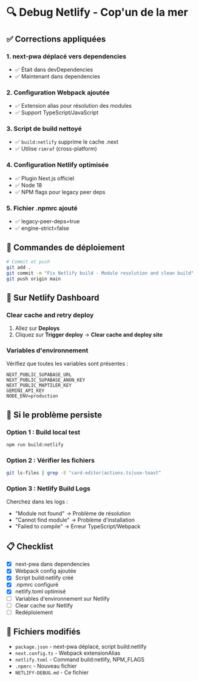 # 🔍 Debug Netlify - Cop'un de la mer

## ✅ Corrections appliquées

### 1. **next-pwa déplacé vers dependencies**
- ✅ Était dans devDependencies
- ✅ Maintenant dans dependencies

### 2. **Configuration Webpack ajoutée**
- ✅ Extension alias pour résolution des modules
- ✅ Support TypeScript/JavaScript

### 3. **Script de build nettoyé**
- ✅ `build:netlify` supprime le cache .next
- ✅ Utilise `rimraf` (cross-platform)

### 4. **Configuration Netlify optimisée**
- ✅ Plugin Next.js officiel
- ✅ Node 18
- ✅ NPM flags pour legacy peer deps

### 5. **Fichier .npmrc ajouté**
- ✅ legacy-peer-deps=true
- ✅ engine-strict=false

## 🚀 Commandes de déploiement

```bash
# Commit et push
git add .
git commit -m "Fix Netlify build - Module resolution and clean build"
git push origin main
```

## 🔧 Sur Netlify Dashboard

### Clear cache and retry deploy
1. Allez sur **Deploys**
2. Cliquez sur **Trigger deploy** → **Clear cache and deploy site**

### Variables d'environnement
Vérifiez que toutes les variables sont présentes :
```
NEXT_PUBLIC_SUPABASE_URL
NEXT_PUBLIC_SUPABASE_ANON_KEY
NEXT_PUBLIC_MAPTILER_KEY
GEMINI_API_KEY
NODE_ENV=production
```

## 🐛 Si le problème persiste

### Option 1 : Build local test
```bash
npm run build:netlify
```

### Option 2 : Vérifier les fichiers
```bash
git ls-files | grep -E "card-editor|actions.ts|use-toast"
```

### Option 3 : Netlify Build Logs
Cherchez dans les logs :
- "Module not found" → Problème de résolution
- "Cannot find module" → Problème d'installation
- "Failed to compile" → Erreur TypeScript/Webpack

## 📋 Checklist

- [x] next-pwa dans dependencies
- [x] Webpack config ajoutée
- [x] Script build:netlify créé
- [x] .npmrc configuré
- [x] netlify.toml optimisé
- [ ] Variables d'environnement sur Netlify
- [ ] Clear cache sur Netlify
- [ ] Redéploiement

## 🎯 Fichiers modifiés

- `package.json` - next-pwa déplacé, script build:netlify
- `next.config.ts` - Webpack extensionAlias
- `netlify.toml` - Command build:netlify, NPM_FLAGS
- `.npmrc` - Nouveau fichier
- `NETLIFY-DEBUG.md` - Ce fichier
